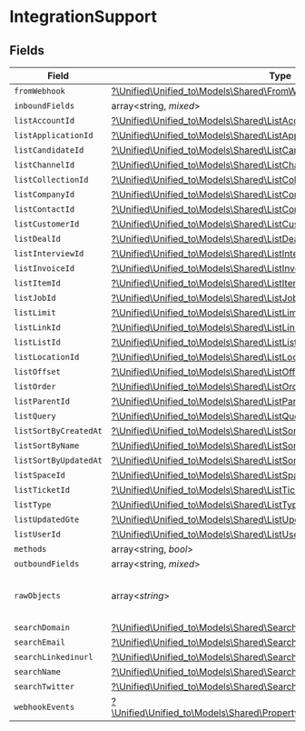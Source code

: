 # IntegrationSupport


## Fields

| Field                                                                                                                                        | Type                                                                                                                                         | Required                                                                                                                                     | Description                                                                                                                                  |
| -------------------------------------------------------------------------------------------------------------------------------------------- | -------------------------------------------------------------------------------------------------------------------------------------------- | -------------------------------------------------------------------------------------------------------------------------------------------- | -------------------------------------------------------------------------------------------------------------------------------------------- |
| `fromWebhook`                                                                                                                                | [?\Unified\Unified_to\Models\Shared\FromWebhook](../../Models/Shared/FromWebhook.md)                                                         | :heavy_minus_sign:                                                                                                                           | N/A                                                                                                                                          |
| `inboundFields`                                                                                                                              | array<string, *mixed*>                                                                                                                       | :heavy_minus_sign:                                                                                                                           | N/A                                                                                                                                          |
| `listAccountId`                                                                                                                              | [?\Unified\Unified_to\Models\Shared\ListAccountId](../../Models/Shared/ListAccountId.md)                                                     | :heavy_minus_sign:                                                                                                                           | N/A                                                                                                                                          |
| `listApplicationId`                                                                                                                          | [?\Unified\Unified_to\Models\Shared\ListApplicationId](../../Models/Shared/ListApplicationId.md)                                             | :heavy_minus_sign:                                                                                                                           | N/A                                                                                                                                          |
| `listCandidateId`                                                                                                                            | [?\Unified\Unified_to\Models\Shared\ListCandidateId](../../Models/Shared/ListCandidateId.md)                                                 | :heavy_minus_sign:                                                                                                                           | N/A                                                                                                                                          |
| `listChannelId`                                                                                                                              | [?\Unified\Unified_to\Models\Shared\ListChannelId](../../Models/Shared/ListChannelId.md)                                                     | :heavy_minus_sign:                                                                                                                           | N/A                                                                                                                                          |
| `listCollectionId`                                                                                                                           | [?\Unified\Unified_to\Models\Shared\ListCollectionId](../../Models/Shared/ListCollectionId.md)                                               | :heavy_minus_sign:                                                                                                                           | N/A                                                                                                                                          |
| `listCompanyId`                                                                                                                              | [?\Unified\Unified_to\Models\Shared\ListCompanyId](../../Models/Shared/ListCompanyId.md)                                                     | :heavy_minus_sign:                                                                                                                           | N/A                                                                                                                                          |
| `listContactId`                                                                                                                              | [?\Unified\Unified_to\Models\Shared\ListContactId](../../Models/Shared/ListContactId.md)                                                     | :heavy_minus_sign:                                                                                                                           | N/A                                                                                                                                          |
| `listCustomerId`                                                                                                                             | [?\Unified\Unified_to\Models\Shared\ListCustomerId](../../Models/Shared/ListCustomerId.md)                                                   | :heavy_minus_sign:                                                                                                                           | N/A                                                                                                                                          |
| `listDealId`                                                                                                                                 | [?\Unified\Unified_to\Models\Shared\ListDealId](../../Models/Shared/ListDealId.md)                                                           | :heavy_minus_sign:                                                                                                                           | N/A                                                                                                                                          |
| `listInterviewId`                                                                                                                            | [?\Unified\Unified_to\Models\Shared\ListInterviewId](../../Models/Shared/ListInterviewId.md)                                                 | :heavy_minus_sign:                                                                                                                           | N/A                                                                                                                                          |
| `listInvoiceId`                                                                                                                              | [?\Unified\Unified_to\Models\Shared\ListInvoiceId](../../Models/Shared/ListInvoiceId.md)                                                     | :heavy_minus_sign:                                                                                                                           | N/A                                                                                                                                          |
| `listItemId`                                                                                                                                 | [?\Unified\Unified_to\Models\Shared\ListItemId](../../Models/Shared/ListItemId.md)                                                           | :heavy_minus_sign:                                                                                                                           | N/A                                                                                                                                          |
| `listJobId`                                                                                                                                  | [?\Unified\Unified_to\Models\Shared\ListJobId](../../Models/Shared/ListJobId.md)                                                             | :heavy_minus_sign:                                                                                                                           | N/A                                                                                                                                          |
| `listLimit`                                                                                                                                  | [?\Unified\Unified_to\Models\Shared\ListLimit](../../Models/Shared/ListLimit.md)                                                             | :heavy_minus_sign:                                                                                                                           | N/A                                                                                                                                          |
| `listLinkId`                                                                                                                                 | [?\Unified\Unified_to\Models\Shared\ListLinkId](../../Models/Shared/ListLinkId.md)                                                           | :heavy_minus_sign:                                                                                                                           | N/A                                                                                                                                          |
| `listListId`                                                                                                                                 | [?\Unified\Unified_to\Models\Shared\ListListId](../../Models/Shared/ListListId.md)                                                           | :heavy_minus_sign:                                                                                                                           | N/A                                                                                                                                          |
| `listLocationId`                                                                                                                             | [?\Unified\Unified_to\Models\Shared\ListLocationId](../../Models/Shared/ListLocationId.md)                                                   | :heavy_minus_sign:                                                                                                                           | N/A                                                                                                                                          |
| `listOffset`                                                                                                                                 | [?\Unified\Unified_to\Models\Shared\ListOffset](../../Models/Shared/ListOffset.md)                                                           | :heavy_minus_sign:                                                                                                                           | N/A                                                                                                                                          |
| `listOrder`                                                                                                                                  | [?\Unified\Unified_to\Models\Shared\ListOrder](../../Models/Shared/ListOrder.md)                                                             | :heavy_minus_sign:                                                                                                                           | N/A                                                                                                                                          |
| `listParentId`                                                                                                                               | [?\Unified\Unified_to\Models\Shared\ListParentId](../../Models/Shared/ListParentId.md)                                                       | :heavy_minus_sign:                                                                                                                           | N/A                                                                                                                                          |
| `listQuery`                                                                                                                                  | [?\Unified\Unified_to\Models\Shared\ListQuery](../../Models/Shared/ListQuery.md)                                                             | :heavy_minus_sign:                                                                                                                           | N/A                                                                                                                                          |
| `listSortByCreatedAt`                                                                                                                        | [?\Unified\Unified_to\Models\Shared\ListSortByCreatedAt](../../Models/Shared/ListSortByCreatedAt.md)                                         | :heavy_minus_sign:                                                                                                                           | N/A                                                                                                                                          |
| `listSortByName`                                                                                                                             | [?\Unified\Unified_to\Models\Shared\ListSortByName](../../Models/Shared/ListSortByName.md)                                                   | :heavy_minus_sign:                                                                                                                           | N/A                                                                                                                                          |
| `listSortByUpdatedAt`                                                                                                                        | [?\Unified\Unified_to\Models\Shared\ListSortByUpdatedAt](../../Models/Shared/ListSortByUpdatedAt.md)                                         | :heavy_minus_sign:                                                                                                                           | N/A                                                                                                                                          |
| `listSpaceId`                                                                                                                                | [?\Unified\Unified_to\Models\Shared\ListSpaceId](../../Models/Shared/ListSpaceId.md)                                                         | :heavy_minus_sign:                                                                                                                           | N/A                                                                                                                                          |
| `listTicketId`                                                                                                                               | [?\Unified\Unified_to\Models\Shared\ListTicketId](../../Models/Shared/ListTicketId.md)                                                       | :heavy_minus_sign:                                                                                                                           | N/A                                                                                                                                          |
| `listType`                                                                                                                                   | [?\Unified\Unified_to\Models\Shared\ListType](../../Models/Shared/ListType.md)                                                               | :heavy_minus_sign:                                                                                                                           | N/A                                                                                                                                          |
| `listUpdatedGte`                                                                                                                             | [?\Unified\Unified_to\Models\Shared\ListUpdatedGte](../../Models/Shared/ListUpdatedGte.md)                                                   | :heavy_minus_sign:                                                                                                                           | N/A                                                                                                                                          |
| `listUserId`                                                                                                                                 | [?\Unified\Unified_to\Models\Shared\ListUserId](../../Models/Shared/ListUserId.md)                                                           | :heavy_minus_sign:                                                                                                                           | N/A                                                                                                                                          |
| `methods`                                                                                                                                    | array<string, *bool*>                                                                                                                        | :heavy_minus_sign:                                                                                                                           | N/A                                                                                                                                          |
| `outboundFields`                                                                                                                             | array<string, *mixed*>                                                                                                                       | :heavy_minus_sign:                                                                                                                           | N/A                                                                                                                                          |
| `rawObjects`                                                                                                                                 | array<*string*>                                                                                                                              | :heavy_minus_sign:                                                                                                                           | objects that we map from in the integration                                                                                                  |
| `searchDomain`                                                                                                                               | [?\Unified\Unified_to\Models\Shared\SearchDomain](../../Models/Shared/SearchDomain.md)                                                       | :heavy_minus_sign:                                                                                                                           | N/A                                                                                                                                          |
| `searchEmail`                                                                                                                                | [?\Unified\Unified_to\Models\Shared\SearchEmail](../../Models/Shared/SearchEmail.md)                                                         | :heavy_minus_sign:                                                                                                                           | N/A                                                                                                                                          |
| `searchLinkedinurl`                                                                                                                          | [?\Unified\Unified_to\Models\Shared\SearchLinkedinurl](../../Models/Shared/SearchLinkedinurl.md)                                             | :heavy_minus_sign:                                                                                                                           | N/A                                                                                                                                          |
| `searchName`                                                                                                                                 | [?\Unified\Unified_to\Models\Shared\SearchName](../../Models/Shared/SearchName.md)                                                           | :heavy_minus_sign:                                                                                                                           | N/A                                                                                                                                          |
| `searchTwitter`                                                                                                                              | [?\Unified\Unified_to\Models\Shared\SearchTwitter](../../Models/Shared/SearchTwitter.md)                                                     | :heavy_minus_sign:                                                                                                                           | N/A                                                                                                                                          |
| `webhookEvents`                                                                                                                              | [?\Unified\Unified_to\Models\Shared\PropertyIntegrationSupportWebhookEvents](../../Models/Shared/PropertyIntegrationSupportWebhookEvents.md) | :heavy_minus_sign:                                                                                                                           | N/A                                                                                                                                          |